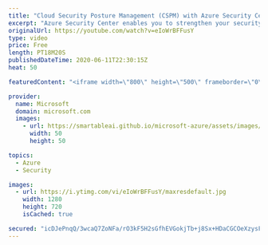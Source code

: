 ```yaml
---
title: "Cloud Security Posture Management (CSPM) with Azure Security Center | Azure Friday"
excerpt: "Azure Security Center enables you to strengthen your security posture. Yuri Diogenes joins Scott Hanselman to show how Security Center helps you identify and perform the hardening tasks recommended as security best practices and implement them across your machines, data services, and apps.  0:00 - Intro"
originalUrl: https://youtube.com/watch?v=eIoWrBFFusY
type: video
price: Free
length: PT18M20S
publishedDateTime: 2020-06-11T22:30:15Z
heat: 50

featuredContent: "<iframe width=\"800\" height=\"500\" frameborder=\"0\" src=\"https://www.youtube.com/embed/eIoWrBFFusY\" allow=\"accelerometer; autoplay; encrypted-media; gyroscope; picture-in-picture\" allowfullscreen></iframe>"

provider:
  name: Microsoft
  domain: microsoft.com
  images:
    - url: https://smartableai.github.io/microsoft-azure/assets/images/organizations/microsoft.com-50x50.jpg
      width: 50
      height: 50

topics:
  - Azure
  - Security

images:
  - url: https://i.ytimg.com/vi/eIoWrBFFusY/maxresdefault.jpg
    width: 1280
    height: 720
    isCached: true

secured: "icDJePnqQ/3wcaQ7ZoNFa/rO3kF5H2sGfhEVGokjTb+j8Sx+HDaCGCOeXzysF36mTwkM/af04fs++L3aUVszIRHezdGQYkFZ44/6mejqCiOsrD3BthGuL9zOND9JbDDgRyjKeUqJQ8PESllzeRsn8noRGQ+c1Ia7QdG0cP/gbomYXwsoGPoBxXLWYuu5b7bU0a04TNcHjhrTQH+WcvK3N+x0iL9kD/bH1Yee/Z+vWr/KWxeVFcGVcWT+0mTncl5MxG4ov0IudPn8Geanj+dC7Xr9B8VBZJHpQpBQ2PovJCHIKWhKdd5WE1Qu3Ke+j812sOuR8Lp1aXA7+aDeiWnXQAirmMnyq4p3ff1EfKc+MKnmxfZVf/+1sOrbjSpr08FIWk2nxJgyPOA5zoVdWjhUOBPFDmpW2O0uJM0aSUDCQ0c=;eKoMShsT+gdFJoRAuyW/lQ=="
---
```


